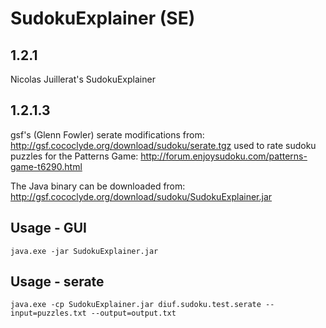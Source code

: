 # SudokuExplainer (SE)

## 1.2.1
Nicolas Juillerat's SudokuExplainer

## 1.2.1.3
gsf's (Glenn Fowler) serate modifications from: http://gsf.cococlyde.org/download/sudoku/serate.tgz used to rate sudoku puzzles for the Patterns Game: http://forum.enjoysudoku.com/patterns-game-t6290.html

The Java binary can be downloaded from: http://gsf.cococlyde.org/download/sudoku/SudokuExplainer.jar

## Usage - GUI
```
java.exe -jar SudokuExplainer.jar
```

## Usage - serate
```
java.exe -cp SudokuExplainer.jar diuf.sudoku.test.serate --input=puzzles.txt --output=output.txt
```

